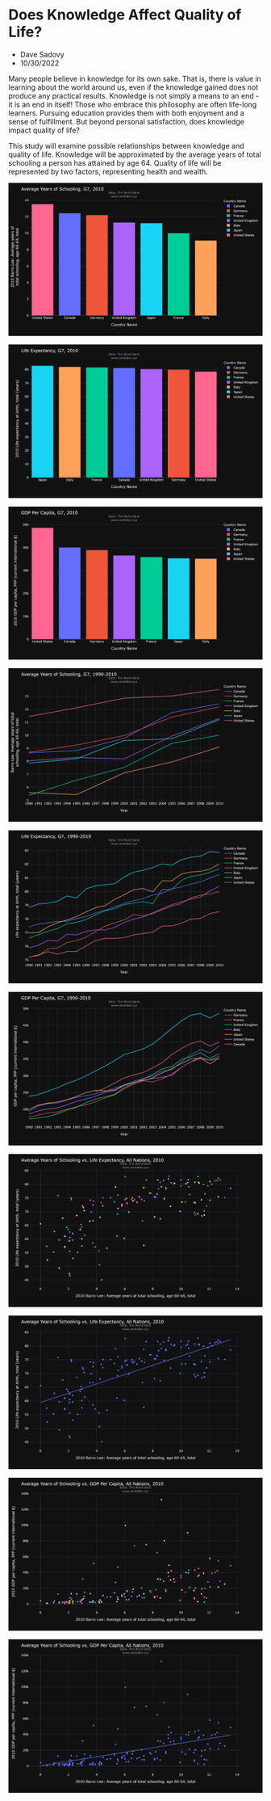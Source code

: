 # Does Knowledge Affect Quality of Life?
- Dave Sadovy
- 10/30/2022

Many people believe in knowledge for its own sake.  That is, there is value in learning about the world around us, even if the knowledge gained does not produce any practical results.  Knowledge is not simply a means to an end - it is an end in itself!  Those who embrace this philosophy are often life-long learners.  Pursuing education provides them with both enjoyment and a sense of fulfillment.  But beyond personal satisfaction, does knowledge impact quality of life?

This study will examine possible relationships between knowledge and quality of life.  Knowledge will be approximated by the average years of total schooling a person has attained by age 64.  Quality of life will be represented by two factors, representing health and wealth.  





![](charts/school_G7_2010_bar.png)

![](charts/life_expectancy_G7_2010_bar.png)

![](charts/GDP_per_capita_G7_2010_bar.png)

![](charts/school_G7_line.png)

![](charts/life_expectancy_G7_line.png)

![](charts/GPD_per_capita_G7_line.png)

![](charts/school_v_le_scatter.png)

![](charts/school_v_le_regress.png)

![](charts/school_v_gdp_scatter.png)

![](charts/school_v_gdp_regress.png)
